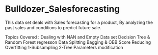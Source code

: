 # Bulldozer_Salesforecasting
This data set deals with Sales forecasting for a product, By analyzing the past sales and conditions to predict future sale.

Topics Covered :
Dealing with NAN and Empty Data set
Decision Tree & Random Forest regresson
Data Splitting
Bagging & OBB Score
Reducing Overfitting
1-Subsampling
2-Tree Parameters modification


